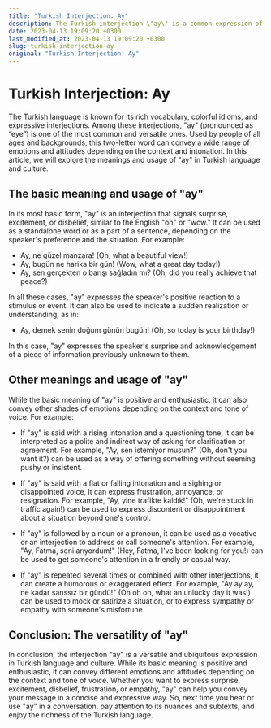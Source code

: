 ```yaml
---
title: "Turkish Interjection: Ay"
description: The Turkish interjection \"ay\" is a common expression of surprise, excitement, or frustration. Learn about its meanings and usage in this article.
date: 2023-04-13 19:09:20 +0300
last_modified_at: 2023-04-13 19:09:20 +0300
slug: turkish-interjection-ay
original: "Turkish Interjection: Ay"
---
```

# Turkish Interjection: Ay

The Turkish language is known for its rich vocabulary, colorful idioms, and expressive interjections. Among these interjections, "ay" (pronounced as “eye”) is one of the most common and versatile ones. Used by people of all ages and backgrounds, this two-letter word can convey a wide range of emotions and attitudes depending on the context and intonation. In this article, we will explore the meanings and usage of "ay" in Turkish language and culture.

## The basic meaning and usage of "ay"

In its most basic form, "ay" is an interjection that signals surprise, excitement, or disbelief, similar to the English "oh" or "wow." It can be used as a standalone word or as a part of a sentence, depending on the speaker's preference and the situation. For example:

- Ay, ne güzel manzara! (Oh, what a beautiful view!)
- Ay, bugün ne harika bir gün! (Wow, what a great day today!)
- Ay, sen gerçekten o barışı sağladın mı? (Oh, did you really achieve that peace?)

In all these cases, "ay" expresses the speaker's positive reaction to a stimulus or event. It can also be used to indicate a sudden realization or understanding, as in:

- Ay, demek senin doğum günün bugün! (Oh, so today is your birthday!)

In this case, "ay" expresses the speaker's surprise and acknowledgement of a piece of information previously unknown to them.

## Other meanings and usage of "ay"

While the basic meaning of "ay" is positive and enthusiastic, it can also convey other shades of emotions depending on the context and tone of voice. For example:

- If "ay" is said with a rising intonation and a questioning tone, it can be interpreted as a polite and indirect way of asking for clarification or agreement. For example, "Ay, sen istemiyor musun?" (Oh, don't you want it?) can be used as a way of offering something without seeming pushy or insistent.

- If "ay" is said with a flat or falling intonation and a sighing or disappointed voice, it can express frustration, annoyance, or resignation. For example, "Ay, yine trafikte kaldık!" (Oh, we're stuck in traffic again!) can be used to express discontent or disappointment about a situation beyond one's control.

- If "ay" is followed by a noun or a pronoun, it can be used as a vocative or an interjection to address or call someone's attention. For example, "Ay, Fatma, seni arıyordum!" (Hey, Fatma, I've been looking for you!) can be used to get someone's attention in a friendly or casual way.

- If "ay" is repeated several times or combined with other interjections, it can create a humorous or exaggerated effect. For example, "Ay ay ay, ne kadar şanssız bir gündü!" (Oh oh oh, what an unlucky day it was!) can be used to mock or satirize a situation, or to express sympathy or empathy with someone's misfortune.

## Conclusion: The versatility of "ay"

In conclusion, the interjection "ay" is a versatile and ubiquitous expression in Turkish language and culture. While its basic meaning is positive and enthusiastic, it can convey different emotions and attitudes depending on the context and tone of voice. Whether you want to express surprise, excitement, disbelief, frustration, or empathy, "ay" can help you convey your message in a concise and expressive way. So, next time you hear or use "ay" in a conversation, pay attention to its nuances and subtexts, and enjoy the richness of the Turkish language.